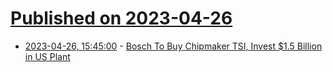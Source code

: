 # [Published on 2023-04-26](index.md)

* [2023-04-26, 15:45:00](https://slashdot.org/story/23/04/26/1544231/bosch-to-buy-chipmaker-tsi-invest-15-billion-in-us-plant?utm_source=rss1.0mainlinkanon&utm_medium=feed) - [Bosch To Buy Chipmaker TSI, Invest $1.5 Billion in US Plant](https://slashdot.org/story/23/04/26/1544231/bosch-to-buy-chipmaker-tsi-invest-15-billion-in-us-plant?utm_source=rss1.0mainlinkanon&utm_medium=feed)
